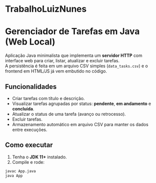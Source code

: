 # TrabalhoLuizNunes

# Gerenciador de Tarefas em Java (Web Local)

Aplicação Java minimalista que implementa um **servidor HTTP** com interface web para criar, listar, atualizar e excluir tarefas.  
A persistência é feita em um arquivo CSV simples (`data_tasks.csv`) e o frontend em HTML/JS já vem embutido no código.

## Funcionalidades
- Criar tarefas com título e descrição.
- Visualizar tarefas agrupadas por status: **pendente**, **em andamento** e **concluída**.
- Atualizar o status de uma tarefa (avanço ou retrocesso).
- Excluir tarefas.
- Armazenamento automático em arquivo CSV para manter os dados entre execuções.

## Como executar
1. Tenha o **JDK 11+** instalado.
2. Compile e rode:
```bash
javac App.java
java App
